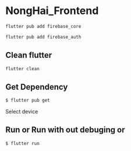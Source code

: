 # NongHai_Frontend

```bash
flutter pub add firebase_core
```

```bash
flutter pub add firebase_auth
```

## Clean flutter
```bash
flutter clean
```

## Get Dependency
```bash
$ flutter pub get
```

Select device

## Run or Run with out debuging or

```bash
$ flutter run
```
